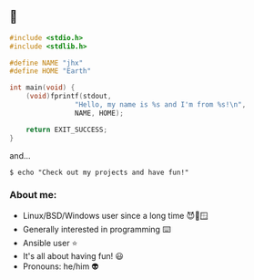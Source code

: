 ## 👋

```C
#include <stdio.h>
#include <stdlib.h>

#define NAME "jhx"
#define HOME "Earth"

int main(void) {
    (void)fprintf(stdout, 
                "Hello, my name is %s and I'm from %s!\n",
                NAME, HOME);

    return EXIT_SUCCESS;
}
```
and...
```Shell
$ echo "Check out my projects and have fun!"
```
### About me:

- Linux/BSD/Windows user since a long time 😈🐧🪟
- Generally interested in programming ⌨️
- Ansible user ⭐️
- It's all about having fun! 😃
- Pronouns: he/him 👽   
